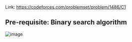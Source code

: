 Link: https://codeforces.com/problemset/problem/1486/C1
## Pre-requisite: Binary search algorithm
![image](https://github.com/mgalang229/Codeforces-1486C1-Guessing-the-Greatest-easy-version-/assets/51401355/77ef5ee1-02af-4c5d-b5ad-557911df3a37)
